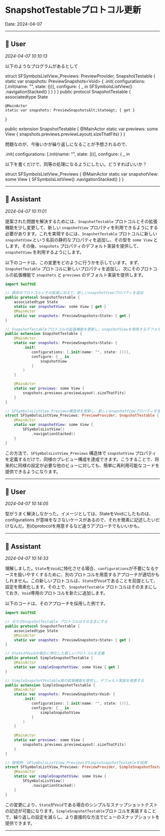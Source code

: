 # SnapshotTestableプロトコル更新

Date: 2024-04-07

---

## 👤 User
*2024-04-07 10:10:13*

以下のようなプログラムがあるとして

struct SFSymbolsListView_Previews: PreviewProvider, SnapshotTestable {
    static var snapshots: PreviewSnapshots&lt;Void&gt; {
        .init(
            configurations: [.init(name: "", state: ())],
            configure: { _ in
                SFSymbolsListView()
                    .navigationStacked()
            }
        )
    }
}
public protocol SnapshotTestable {
    associatedtype State

    @MainActor
    static var snapshots: PreviewSnapshots&lt;State&gt; { get }
}

public extension SnapshotTestable {
    @MainActor
    static var previews: some View {
        snapshots.previews.previewLayout(.sizeThatFits)
    }
}

問題なのが、今後いかが繰り返しになることが予想されるので、

 .init(
            configurations: [.init(name: "", state: ())],
            configure: { _ in

以下を書くだけで、同等の処理になるようにしたい。どうすればいいか？

struct SFSymbolsListView_Previews {
    @MainActor
    static var snapshotView: some View {
        SFSymbolsListView()
            .navigationStacked()
    }
}

---

## 🤖 Assistant
*2024-04-07 10:11:01*

提案された問題を解決するためには、`SnapshotTestable` プロトコルとその拡張機能を少し変更して、新しい `snapshotView` プロパティを利用できるようにする必要があります。これを実現するには、`SnapshotTestable` プロトコルに新しい `snapshotView` という名前の静的なプロパティを追加し、その型を `some View` とします。その後、`snapshots` プロパティのデフォルト実装を提供して、`snapshotView` を利用するようにします。

以下のコードは、この変更をどのように行うかを示しています。まず、`SnapshotTestable` プロトコルに新しいプロパティを追加し、次にそのプロトコルの拡張機能で `snapshots` と `previews` のデフォルト実装を提供します。

```swift
import SwiftUI

// 既存のプロトコルとその拡張に加えて、新しいsnapshotViewプロパティを追加
public protocol SnapshotTestable {
    associatedtype State
    static var snapshotView: some View { get }
    @MainActor
    static var snapshots: PreviewSnapshots<State> { get }
}

// SnapshotTestableプロトコルの拡張機能を更新し、snapshotViewを使用するデフォルト実装を提供
public extension SnapshotTestable {
    @MainActor
    static var snapshots: PreviewSnapshots<State> {
        .init(
            configurations: [.init(name: "", state: ())],
            configure: { _ in
                snapshotView
            }
        )
    }

    @MainActor
    static var previews: some View {
        snapshots.previews.previewLayout(.sizeThatFits)
    }
}

// SFSymbolsListView_Previews構造体を更新し、新しいsnapshotViewプロパティを使うようにする
struct SFSymbolsListView_Previews: PreviewProvider, SnapshotTestable {
    @MainActor
    static var snapshotView: some View {
        SFSymbolsListView()
            .navigationStacked()
    }
}
```

この方法で、`SFSymbolsListView_Previews` 構造体で `snapshotView` プロパティを定義するだけで、同様のプレビュー構成を達成できます。こうすることで、将来的に同様の設定が必要な他のビューに対しても、簡単に再利用可能なコードを提供できるようになります。

---

## 👤 User
*2024-04-07 10:14:05*

型がうまく解決しなかった。イメージとしては、StateをVoidにしたものは、configurations が意味をなさないケースがあるので、それを簡素に記述したいだけなんだ。別のprotocolを用意するなど違うアプローチでもいいかも。

---

## 🤖 Assistant
*2024-04-07 10:14:33*

理解しました。`State`を`Void`に特化させる場合、`configurations`が不要になるケースを扱いやすくするために、別のプロトコルを用意するアプローチが適切かもしれません。この新しいプロトコルは、`State`が`Void`であることを前提として、設定を簡素化します。その上で、`SnapshotTestable` プロトコルはそのままにしておき、`Void`専用のプロトコルを新たに追加します。

以下のコードは、そのアプローチを採用した例です。

```swift
import SwiftUI

// 元々のSnapshotTestable プロトコルはそのままにする
public protocol SnapshotTestable {
    associatedtype State
    @MainActor
    static var snapshots: PreviewSnapshots<State> { get }
}

// StateがVoidの場合に特化した新しいプロトコルを定義
public protocol SimpleSnapshotTestable {
    @MainActor
    static var simpleSnapshotView: some View { get }
}

// SimpleSnapshotTestable用の拡張機能を提供し、デフォルト実装を用意する
public extension SimpleSnapshotTestable {
    @MainActor
    static var snapshots: PreviewSnapshots<Void> {
        .init(
            configurations: [.init(name: "", state: ())],
            configure: { _ in
                simpleSnapshotView
            }
        )
    }
    
    @MainActor
    static var previews: some View {
        snapshots.previews.previewLayout(.sizeThatFits)
    }
}

// 使用例: SFSymbolsListView_PreviewsがSimpleSnapshotTestableを採用
struct SFSymbolsListView_Previews: PreviewProvider, SimpleSnapshotTestable {
    @MainActor
    static var simpleSnapshotView: some View {
        SFSymbolsListView()
            .navigationStacked()
    }
}
```

この変更により、`State`が`Void`である場合のシンプルなスナップショットテストの記述が可能になります。`SimpleSnapshotTestable`プロトコルを実装することで、繰り返しの設定を減らし、より直接的な方法でビューのスナップショットを提供できます。

---
